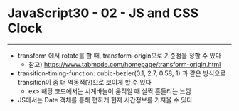 # JavaScript30 - 02 - JS and CSS Clock

---

- transform 에서 rotate를 할 때, transform-origin으로 기준점을 정할 수 있다
  - 참고) https://www.tabmode.com/homepage/transform-origin.html
- transition-timing-function: cubic-bezier(0.1, 2.7, 0.58, 1) 과 같은 방식으로
  transition이 좀 더 역동적(?)으로 보이게 할 수 있다
  - ex> 해당 코드에서는 시계바늘이 움직일 때 살짝 흔들리는 느낌
- JS에서는 Date 객체를 통해 편하게 현재 시간정보를 가져올 수 있다
